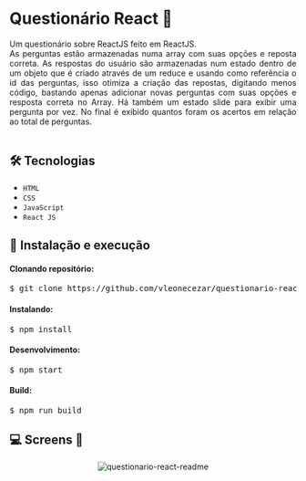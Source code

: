 <h1>Questionário React 🤔</h1>

<div style="text-align: justify;">
Um questionário sobre ReactJS feito em ReactJS.<br />
As perguntas estão armazenadas numa array com suas opções e reposta correta. As respostas do usuário são armazenadas num estado dentro de um objeto 
que é criado através de um reduce e usando como referência o id das perguntas, isso otimiza a criação das repostas, digitando menos código, 
bastando apenas adicionar novas perguntas com suas opções e resposta correta no Array. Há também um estado slide para exibir uma pergunta por vez. No final é exibido 
quantos foram os acertos em relação ao total de perguntas. <br /><br />
</div>

## 🛠 Tecnologias

- <code>HTML</code>
- <code>CSS</code>
- <code>JavaScript</code>
- <code>React JS</code>

## 🚀 Instalação e execução

#### Clonando repositório:

<pre>$ git clone https://github.com/vleonecezar/questionario-reactjs</pre>

#### Instalando:

<pre>$ npm install</pre>

#### Desenvolvimento:

<pre>$ npm start</pre>

#### Build:

<pre>$ npm run build</pre>

## 💻 Screens 📱
<div align="center">

![questionario-react-readme](https://user-images.githubusercontent.com/76831929/155422965-d5e0da9d-3a27-4310-a920-3b80aaa56cd7.gif)
  
</div>

